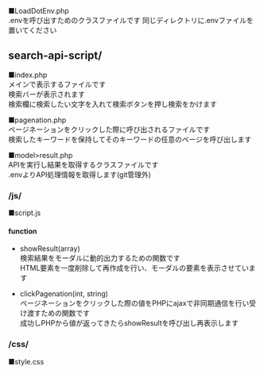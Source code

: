 　

■LoadDotEnv.php  
.envを呼び出すためのクラスファイルです
同じディレクトリに.envファイルを置いてください


## search-api-script/
■index.php  
メインで表示するファイルです  
検索バーが表示されます  
検索欄に検索したい文字を入れて検索ボタンを押し検索をかけます  

■pagenation.php  
ページネーションをクリックした際に呼び出されるファイルです  
検索したキーワードを保持してそのキーワードの任意のページを呼び出します  

■model>result.php  
APIを実行し結果を取得するクラスファイルです  
.envよりAPI処理情報を取得します(git管理外)  

  ### /js/
  ■script.js
  #### function  
  * showResult(array)  
    検索結果をモーダルに動的出力するための関数です  
    HTML要素を一度削除して再作成を行い、モーダルの要素を表示させています  
    
  * clickPagenation(int, string)  
    ページネーションをクリックした際の値をPHPにajaxで非同期通信を行い受け渡すための関数です  
    成功しPHPから値が返ってきたらshowResultを呼び出し再表示します  
    
  ### /css/
  ■style.css
